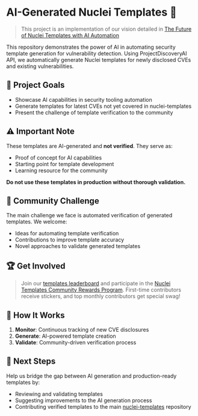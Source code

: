 # AI-Generated Nuclei Templates 👾

> This project is an implementation of our vision detailed in [The Future of Nuclei Templates with AI Automation](https://blog.projectdiscovery.io/future-of-nuclei-templates-with-ai-automation/)

This repository demonstrates the power of AI in automating security template generation for vulnerability detection. Using ProjectDiscoveryAI API, we automatically generate Nuclei templates for newly disclosed CVEs and existing vulnerabilities.

## 🎯 Project Goals

- Showcase AI capabilities in security tooling automation
- Generate templates for latest CVEs not yet covered in nuclei-templates
- Present the challenge of template verification to the community

## ⚠️ Important Note

These templates are AI-generated and **not verified**. They serve as:
- Proof of concept for AI capabilities
- Starting point for template development
- Learning resource for the community

**Do not use these templates in production without thorough validation.**

## 🤝 Community Challenge

The main challenge we face is automated verification of generated templates. We welcome:
- Ideas for automating template verification
- Contributions to improve template accuracy
- Novel approaches to validate generated templates

## 🏆 Get Involved

> Join our [templates leaderboard](https://cloud.projectdiscovery.io/templates/leaderboard) and participate in the [Nuclei Templates Community Rewards Program](https://github.com/projectdiscovery/nuclei-templates/blob/main/Community-Rewards-FAQ.md). First-time contributors receive stickers, and top monthly contributors get special swag!

## 🔄 How It Works

1. **Monitor**: Continuous tracking of new CVE disclosures
2. **Generate**: AI-powered template creation
3. **Validate**: Community-driven verification process

## 🚀 Next Steps

Help us bridge the gap between AI generation and production-ready templates by:
- Reviewing and validating templates
- Suggesting improvements to the AI generation process
- Contributing verified templates to the main [nuclei-templates](https://github.com/projectdiscovery/nuclei-templates) repository
